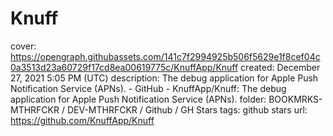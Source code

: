# Knuff

cover: https://opengraph.githubassets.com/141c7f2994925b506f5629e1f8cef04c0a3513d23a60729f17cd8ea00619775c/KnuffApp/Knuff
created: December 27, 2021 5:05 PM (UTC)
description: The debug application for Apple Push Notification Service (APNs). - GitHub - KnuffApp/Knuff: The debug application for Apple Push Notification Service (APNs).
folder: BOOKMRKS-MTHRFCKR / DEV-MTHRFCKR / Github / GH Stars
tags: github stars
url: https://github.com/KnuffApp/Knuff